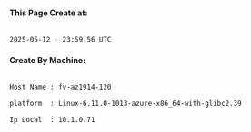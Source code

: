 
   
#### This Page Create at:

```bash

2025-05-12 - 23:59:56 UTC

```

#### Create By Machine:

```bash

Host Name : fv-az1914-120

platform  : Linux-6.11.0-1013-azure-x86_64-with-glibc2.39

Ip Local  : 10.1.0.71

```

